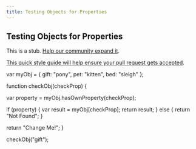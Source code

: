```yaml
---
title: Testing Objects for Properties
---
```

## Testing Objects for Properties

This is a stub. <a href='https://github.com/freecodecamp/guides/tree/master/src/pages/certifications/javascript-algorithms-and-data-structures/basic-javascript/testing-objects-for-properties/index.md' target='_blank' rel='nofollow'>Help our community expand it</a>.

<a href='https://github.com/freecodecamp/guides/blob/master/README.md' target='_blank' rel='nofollow'>This quick style guide will help ensure your pull request gets accepted</a>.

var myObj = {
  gift: "pony",
  pet: "kitten",
  bed: "sleigh"
};

function checkObj(checkProp) {

  var property = myObj.hasOwnProperty(checkProp);

  if (property) {
    var result = myObj[checkProp];
    return result;
  }
  else {
    return "Not Found";
  }

  return "Change Me!";
}

checkObj("gift");

<!-- The article goes here, in GitHub-flavored Markdown. Feel free to add YouTube videos, images, and CodePen/JSBin embeds  -->
